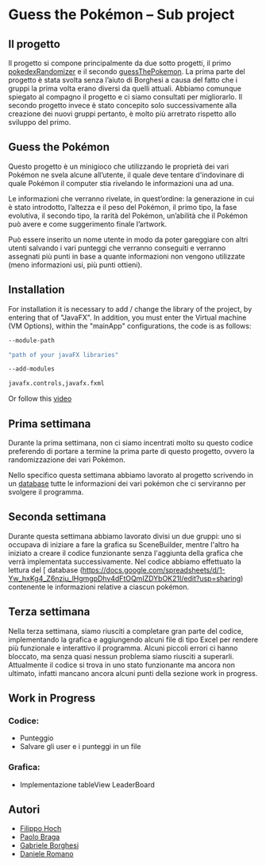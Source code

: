 # Guess the Pokémon – Sub project

## Il progetto

Il progetto si compone principalmente da due sotto progetti, il
primo [pokedexRandomizer](https://github.com/FilippoHoch/pokedexRandomizer)  e il
secondo [guessThePokemon](https://github.com/FilippoHoch/guessThePokemon). La prima parte del progetto è stata svolta
senza l’aiuto di Borghesi a causa del fatto che i gruppi la prima volta erano diversi da quelli attuali. Abbiamo
comunque spiegato al compagno il progetto e ci siamo consultati per migliorarlo. Il secondo progetto invece è stato
concepito solo successivamente alla creazione dei nuovi gruppi pertanto, è molto più arretrato rispetto allo sviluppo
del primo.

## Guess the Pokémon

Questo progetto è un minigioco che utilizzando le proprietà dei vari Pokémon ne svela alcune all’utente, il quale deve
tentare d'indovinare di quale Pokémon il computer stia rivelando le informazioni una ad una.

Le informazioni che verranno rivelate, in quest’ordine: la generazione in cui è stato introdotto, l’altezza e il peso
del Pokémon, il primo tipo, la fase evolutiva, il secondo tipo, la rarità del Pokémon, un’abilità che il Pokémon può
avere e come suggerimento finale l’artwork.

Può essere inserito un nome utente in modo da poter gareggiare con altri utenti salvando i vari punteggi che verranno
conseguiti e verranno assegnati più punti in base a quante informazioni non vengono utilizzate (meno informazioni usi,
più punti ottieni).

## Installation

For installation it is necessary to add / change the library of the project, by entering that of "JavaFX". In addition,
you must enter the Virtual machine (VM Options), within the "mainApp" configurations, the code is as follows:

```bash
--module-path 

"path of your javaFX libraries" 

--add-modules 

javafx.controls,javafx.fxml 
```
Or follow this [video](https://youtu.be/FylHot91Lz8)

## Prima settimana

Durante la prima settimana, non ci siamo incentrati molto su questo codice preferendo di portare a termine la prima
parte di questo progetto, ovvero la randomizzazione dei vari Pokémon.

Nello specifico questa settimana abbiamo lavorato al progetto scrivendo in
un [database](https://docs.google.com/spreadsheets/d/1-Yw_hxKg4_Z6nziu_lHgmgpDhv4dFtOQmIZDYbOK21I/edit?usp=sharing)
tutte le informazioni dei vari pokémon che ci serviranno per svolgere il programma.

## Seconda settimana

Durante questa settimana abbiamo lavorato divisi un due gruppi: uno si occupava di iniziare a fare la grafica su
SceneBuilder, mentre l'altro ha iniziato a creare il codice funzionante senza l'aggiunta della grafica che verrà
implementata successivamente. Nel codice abbiamo effettuato la lettura del [
database (https://docs.google.com/spreadsheets/d/1-Yw_hxKg4_Z6nziu_lHgmgpDhv4dFtOQmIZDYbOK21I/edit?usp=sharing)
contenente le informazioni relative a ciascun pokémon.

## Terza settimana

Nella terza settimana, siamo riusciti a completare gran parte del codice, implementando la grafica e aggiungendo alcuni file di tipo Excel per rendere più funzionale e interattivo il programma. Alcuni piccoli errori ci hanno bloccato, ma senza quasi nessun problema siamo riusciti a superarli. Attualmente il codice si trova in uno stato funzionante ma ancora non ultimato, infatti mancano ancora alcuni punti della sezione work in progress.

## Work in Progress

### Codice:

- Punteggio
- Salvare gli user e i punteggi in un file

### Grafica:

- Implementazione tableView LeaderBoard

## Autori

- [Filippo Hoch](https://github.com/FilippoHoch)
- [Paolo Braga](https://github.com/PaoloBraga)
- [Gabriele Borghesi](https://github.com/Gabry-EXE)
- [Daniele Romano](https://github.com/ROMA030)
